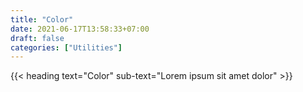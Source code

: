 ```yaml
---
title: "Color"
date: 2021-06-17T13:58:33+07:00
draft: false
categories: ["Utilities"]
---
```


{{< heading text="Color" sub-text="Lorem ipsum sit amet dolor" >}}